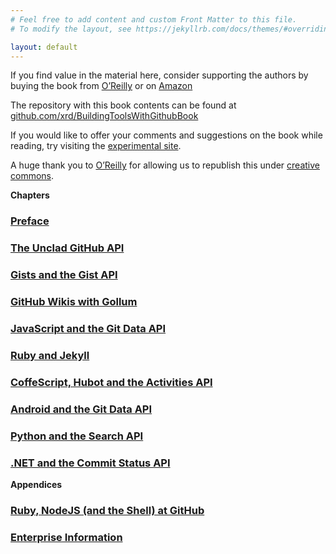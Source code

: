 ```yaml
---
# Feel free to add content and custom Front Matter to this file.
# To modify the layout, see https://jekyllrb.com/docs/themes/#overriding-theme-defaults

layout: default
---
```



If you find value in the material here, consider supporting the authors by
buying the book from
[O’Reilly](http://shop.oreilly.com/product/0636920043027.do) or on
[Amazon](https://www.amazon.com/Building-Tools-GitHub-Customize-Workflow/dp/149193350X)

The repository with this book contents can be found at
[github.com/xrd/BuildingToolsWithGithubBook](https://github.com/xrd/BuildingToolsWithGithubBook)

If you would like to offer your comments and suggestions on the book while reading,
try visiting the [experimental site](https://btwg2.teddyhyde.io).

A huge thank you to [O’Reilly](https://oreilly.com) for allowing us to republish
this under [creative commons](https://creativecommons.org/).

**Chapters**

### [Preface](preface.html)

### [The Unclad GitHub API](chapter-01-introduction.html)

### [Gists and the Gist API](chapter-02-gist.html)

### [GitHub Wikis with Gollum](chapter-03-gollum.html)

### [JavaScript and the Git Data API](chapter-04-javascript.html)

### [Ruby and Jekyll](chapter-05-jekyll.html)

### [CoffeScript, Hubot and the Activities API](chapter-06-hubot-activities.html)

### [Android and the Git Data API](chapter-07-android.html)

### [Python and the Search API](chapter-08-python-search.html)

### [.NET and the Commit Status API](chapter-09-commit-status-dotnet.html)

**Appendices**

### [Ruby, NodeJS (and the Shell) at GitHub](appendix-ruby-and-nodejs.html)

### [Enterprise Information](appendix-enterprise.html)

